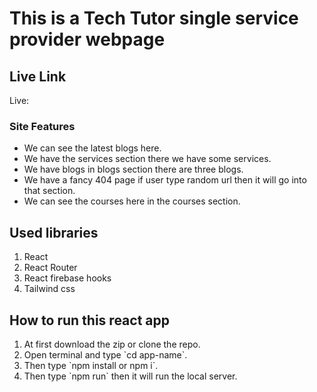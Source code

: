 # This is a Tech Tutor single service provider webpage 
## Live Link
<p>Live: </p> 

### Site Features
<ul>
<li>We can see the latest blogs here.</li>
<li>We have the services section there we have some services.</li>
<li>We have blogs in blogs section there are three blogs.</li>
<li>We have a fancy 404 page if user type random url then it will go into that section.</li>
<li>We can see the courses here in the courses section.</li>
</ul>

## Used libraries 
<ol>
<li>React</li>
<li>React Router</li>
<li>React firebase hooks</li>
<li>Tailwind css</li>
</ol>

## How to run this react app
<ol>
<li>At first download the zip or clone the repo.</li>
<li>Open terminal and type `cd app-name`.</li>
<li>Then type `npm install or npm i`.</li>
<li>Then type `npm run` then it will run the local server.</li>
</ol>
